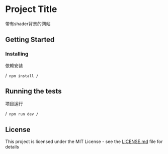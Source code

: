 # Project Title

带有shader背景的网站

## Getting Started



### Installing

依赖安装

/```
npm install
/```

## Running the tests

项目运行

/```
npm run dev
/```



## License

This project is licensed under the MIT License - see the [LICENSE.md](LICENSE.md) file for details


